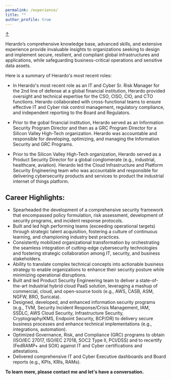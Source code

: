 ```yaml
---
permalink: /experience/
title: ""
author_profile: true
--- 
```

<!-- Back-to-Top -->
<a class="top-link hide" href="#">↑</a>
<a name="top"></a>

Herardo’s comprehensive knowledge base, advanced skills, and extensive experience provide invaluable insights to organizations seeking to design and implement secure, resilient, and compliant global infrastructures and applications, while safeguarding business-critical operations and sensitive data assets.

Here is a summary of Herardo's most recent roles:

* In Herardo's most recent role as an IT and Cyber Sr. Risk Manager for the 2nd line of defense at a global financial institution, Herardo provided oversight and technical expertise for the CSO, CISO, CIO, and CTO functions. Herardo collaborated with cross-functional teams to ensure effective IT and Cyber risk control management, regulatory compliance, and independent reporting to the Board and Regulators.  

* Prior to the gobal financial institution, Herardo served as an Information Security Program Director and then as a GRC Program Director for a Silicon Valley High-Tech organization. Herardo was accountable and responsible for developing, optimizing, and managing the Information Security and GRC Programs. 

* Prior to the Silicon Valley High-Tech organization, Herardo served as a Product Security Director for a global conglomerate (e.g., industrial, healthcare, aviation). Herardo led the Cloud Infrastructure and Platform Security Engineering team who was accountable and responsible for delivering cybersecurity products and services to product the industrial internet of things platform. 

## Career Highlights:
* Spearheaded the development of a comprehensive security framework that encompassed policy formulation, risk assessment, development of security programs, and incident response protocols.
* Built and led high performing teams (exceeding operational targets) through strategic talent acquisition, fostering a culture of continuous learning, and championing industry best practices.
* Consistently mobilized organizational transformation by orchestrating the seamless integration of cutting-edge cybersecurity technologies and fostering strategic collaboration among IT, security, and business stakeholders.
* Ability to translate complex technical concepts into actionable business strategy to enable organizations to enhance their security posture while minimizing operational disruptions.
* Built and led Product Security Engineering team to deliver a state-of-the-art Industrial hybrid cloud PaaS solution, leveraging a mashup of commercial, cloud, and open-source tools (e.g., AWS, CASB, ASM, NGFW, BRO, Suricata).
* Designed, developed, and enhanced information security programs (e.g., TVM, Security Incident Response/Crisis Management, IAM, SSDLC, AWS Cloud Security, Infrastructure Security, Cryptography/KMS, Endpoint Security, BCP/DR) to delivery secure business processes and enhance technical implementations (e.g., integrations, automation).
* Optimized Governance, Risk, and Compliance (GRC) programs to obtain (ISO/IEC 27017, ISO/IEC 27018, SOC2 Type II, PCI/DSS) and to recertify (FedRAMP+ and SOX) against IT and Cyber
certifications and attestations.
* Delivered comprehensive IT and Cyber Executive dashboards and Board reports (e.g., KPIs, KRIs, RAMs).

**To learn more, please contact me and let's have a conversation.**
